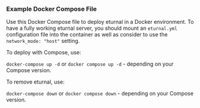 ### Example Docker Compose File

Use this Docker Compose file to deploy eturnal in a Docker environment. To have a fully working eturnal server, you should mount an `eturnal.yml` configuration file into the container as well as consider to use the `network_mode: "host"` setting.

To deploy with Compose, use:

`docker-compose up -d` or `docker compose up -d` - depending on your Compose version.

To remove eturnal, use:

`docker-compose down` or `docker compose down` - depending on your Compose version.
